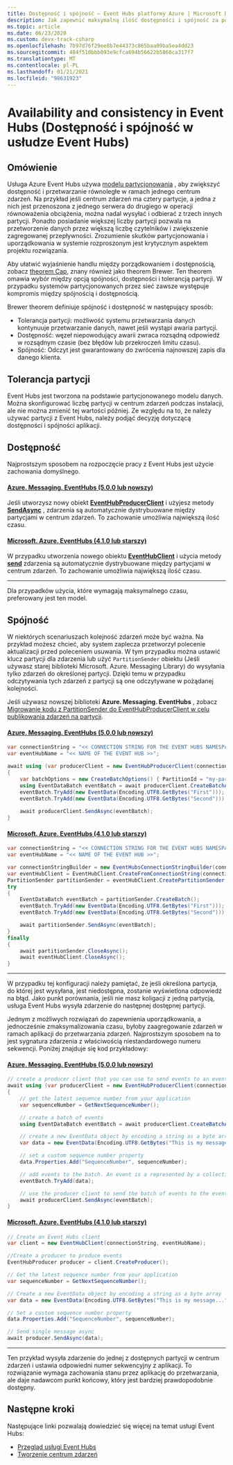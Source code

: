 ```yaml
---
title: Dostępność i spójność — Event Hubs platformy Azure | Microsoft Docs
description: Jak zapewnić maksymalną ilość dostępności i spójność za pomocą usługi Azure Event Hubs przy użyciu partycji.
ms.topic: article
ms.date: 06/23/2020
ms.custom: devx-track-csharp
ms.openlocfilehash: 7b97d76f29ee8b7e44373c865baa09ba5ea4dd23
ms.sourcegitcommit: 484f510bbb093e9cfca694b56622b5860ca317f7
ms.translationtype: MT
ms.contentlocale: pl-PL
ms.lasthandoff: 01/21/2021
ms.locfileid: "98631923"
---
```

# <a name="availability-and-consistency-in-event-hubs"></a>Availability and consistency in Event Hubs (Dostępność i spójność w usłudze Event Hubs)

## <a name="overview"></a>Omówienie
Usługa Azure Event Hubs używa [modelu partycjonowania](event-hubs-scalability.md#partitions) , aby zwiększyć dostępność i przetwarzanie równoległe w ramach jednego centrum zdarzeń. Na przykład jeśli centrum zdarzeń ma cztery partycje, a jedna z nich jest przenoszona z jednego serwera do drugiego w operacji równoważenia obciążenia, można nadal wysyłać i odbierać z trzech innych partycji. Ponadto posiadanie większej liczby partycji pozwala na przetworzenie danych przez większą liczbę czytelników i zwiększenie zagregowanej przepływności. Zrozumienie skutków partycjonowania i uporządkowania w systemie rozproszonym jest krytycznym aspektem projektu rozwiązania.

Aby ułatwić wyjaśnienie handlu między porządkowaniem i dostępnością, zobacz [theorem Cap](https://en.wikipedia.org/wiki/CAP_theorem), znany również jako theorem Brewer. Ten theorem omawia wybór między opcją spójności, dostępności i tolerancją partycji. W przypadku systemów partycjonowanych przez sieć zawsze występuje kompromis między spójnością i dostępnością.

Brewer theorem definiuje spójność i dostępność w następujący sposób:
* Tolerancja partycji: możliwość systemu przetwarzania danych kontynuuje przetwarzanie danych, nawet jeśli wystąpi awaria partycji.
* Dostępność: węzeł niepowodujący awarii zwraca rozsądną odpowiedź w rozsądnym czasie (bez błędów lub przekroczeń limitu czasu).
* Spójność: Odczyt jest gwarantowany do zwrócenia najnowszej zapis dla danego klienta.

## <a name="partition-tolerance"></a>Tolerancja partycji
Event Hubs jest tworzona na podstawie partycjonowanego modelu danych. Można skonfigurować liczbę partycji w centrum zdarzeń podczas instalacji, ale nie można zmienić tej wartości później. Ze względu na to, że należy używać partycji z Event Hubs, należy podjąć decyzję dotyczącą dostępności i spójności aplikacji.

## <a name="availability"></a>Dostępność
Najprostszym sposobem na rozpoczęcie pracy z Event Hubs jest użycie zachowania domyślnego. 

#### <a name="azuremessagingeventhubs-500-or-later"></a>[Azure. Messaging. EventHubs (5.0.0 lub nowszy)](#tab/latest)
Jeśli utworzysz nowy obiekt **[EventHubProducerClient](/dotnet/api/azure.messaging.eventhubs.producer.eventhubproducerclient)** i użyjesz metody **[SendAsync](/dotnet/api/azure.messaging.eventhubs.producer.eventhubproducerclient.sendasync)** , zdarzenia są automatycznie dystrybuowane między partycjami w centrum zdarzeń. To zachowanie umożliwia największą ilość czasu.

#### <a name="microsoftazureeventhubs-410-or-earlier"></a>[Microsoft. Azure. EventHubs (4.1.0 lub starszy)](#tab/old)
W przypadku utworzenia nowego obiektu **[EventHubClient](/dotnet/api/microsoft.azure.eventhubs.eventhubclient)** i użycia metody **[send](/dotnet/api/microsoft.azure.eventhubs.eventhubclient.sendasync#Microsoft_Azure_EventHubs_EventHubClient_SendAsync_Microsoft_Azure_EventHubs_EventData_)** zdarzenia są automatycznie dystrybuowane między partycjami w centrum zdarzeń. To zachowanie umożliwia największą ilość czasu.

---

Dla przypadków użycia, które wymagają maksymalnego czasu, preferowany jest ten model.

## <a name="consistency"></a>Spójność
W niektórych scenariuszach kolejność zdarzeń może być ważna. Na przykład możesz chcieć, aby system zaplecza przetworzył polecenie aktualizacji przed poleceniem usuwania. W tym przypadku można ustawić klucz partycji dla zdarzenia lub użyć `PartitionSender` obiektu (Jeśli używasz starej biblioteki Microsoft. Azure. Messaging Library) do wysyłania tylko zdarzeń do określonej partycji. Dzięki temu w przypadku odczytywania tych zdarzeń z partycji są one odczytywane w pożądanej kolejności. 

Jeśli używasz nowszej biblioteki **Azure. Messaging. EventHubs** , zobacz [Migrowanie kodu z PartitionSender do EventHubProducerClient w celu publikowania zdarzeń na partycji](https://github.com/Azure/azure-sdk-for-net/blob/master/sdk/eventhub/Azure.Messaging.EventHubs/MigrationGuide.md#migrating-code-from-partitionsender-to-eventhubproducerclient-for-publishing-events-to-a-partition).

#### <a name="azuremessagingeventhubs-500-or-later"></a>[Azure. Messaging. EventHubs (5.0.0 lub nowszy)](#tab/latest)

```csharp
var connectionString = "<< CONNECTION STRING FOR THE EVENT HUBS NAMESPACE >>";
var eventHubName = "<< NAME OF THE EVENT HUB >>";

await using (var producerClient = new EventHubProducerClient(connectionString, eventHubName))
{
    var batchOptions = new CreateBatchOptions() { PartitionId = "my-partition-id" };
    using EventDataBatch eventBatch = await producerClient.CreateBatchAsync(batchOptions);
    eventBatch.TryAdd(new EventData(Encoding.UTF8.GetBytes("First")));
    eventBatch.TryAdd(new EventData(Encoding.UTF8.GetBytes("Second")));
    
    await producerClient.SendAsync(eventBatch);
}
```

#### <a name="microsoftazureeventhubs-410-or-earlier"></a>[Microsoft. Azure. EventHubs (4.1.0 lub starszy)](#tab/old)

```csharp
var connectionString = "<< CONNECTION STRING FOR THE EVENT HUBS NAMESPACE >>";
var eventHubName = "<< NAME OF THE EVENT HUB >>";

var connectionStringBuilder = new EventHubsConnectionStringBuilder(connectionString){ EntityPath = eventHubName }; 
var eventHubClient = EventHubClient.CreateFromConnectionString(connectionStringBuilder.ToString());
PartitionSender partitionSender = eventHubClient.CreatePartitionSender("my-partition-id");
try
{
    EventDataBatch eventBatch = partitionSender.CreateBatch();
    eventBatch.TryAdd(new EventData(Encoding.UTF8.GetBytes("First")));
    eventBatch.TryAdd(new EventData(Encoding.UTF8.GetBytes("Second")));

    await partitionSender.SendAsync(eventBatch);
}
finally
{
    await partitionSender.CloseAsync();
    await eventHubClient.CloseAsync();
}
```

---

W przypadku tej konfiguracji należy pamiętać, że jeśli określona partycja, do której jest wysyłana, jest niedostępna, zostanie wyświetlona odpowiedź na błąd. Jako punkt porównania, jeśli nie masz koligacji z jedną partycją, usługa Event Hubs wysyła zdarzenie do następnej dostępnej partycji.

Jednym z możliwych rozwiązań do zapewnienia uporządkowania, a jednocześnie zmaksymalizowania czasu, byłoby zaagregowanie zdarzeń w ramach aplikacji do przetwarzania zdarzeń. Najprostszym sposobem na to jest sygnatura zdarzenia z właściwością niestandardowego numeru sekwencji. Poniżej znajduje się kod przykładowy:

#### <a name="azuremessagingeventhubs-500-or-later"></a>[Azure. Messaging. EventHubs (5.0.0 lub nowszy)](#tab/latest)

```csharp
// create a producer client that you can use to send events to an event hub
await using (var producerClient = new EventHubProducerClient(connectionString, eventHubName))
{
    // get the latest sequence number from your application
    var sequenceNumber = GetNextSequenceNumber();

    // create a batch of events 
    using EventDataBatch eventBatch = await producerClient.CreateBatchAsync();

    // create a new EventData object by encoding a string as a byte array
    var data = new EventData(Encoding.UTF8.GetBytes("This is my message..."));

    // set a custom sequence number property
    data.Properties.Add("SequenceNumber", sequenceNumber);

    // add events to the batch. An event is a represented by a collection of bytes and metadata. 
    eventBatch.TryAdd(data);

    // use the producer client to send the batch of events to the event hub
    await producerClient.SendAsync(eventBatch);
}
```

#### <a name="microsoftazureeventhubs-410-or-earlier"></a>[Microsoft. Azure. EventHubs (4.1.0 lub starszy)](#tab/old)
```csharp
// Create an Event Hubs client
var client = new EventHubClient(connectionString, eventHubName);

//Create a producer to produce events
EventHubProducer producer = client.CreateProducer();

// Get the latest sequence number from your application 
var sequenceNumber = GetNextSequenceNumber();

// Create a new EventData object by encoding a string as a byte array
var data = new EventData(Encoding.UTF8.GetBytes("This is my message..."));

// Set a custom sequence number property
data.Properties.Add("SequenceNumber", sequenceNumber);

// Send single message async
await producer.SendAsync(data);
```
---

Ten przykład wysyła zdarzenie do jednej z dostępnych partycji w centrum zdarzeń i ustawia odpowiedni numer sekwencyjny z aplikacji. To rozwiązanie wymaga zachowania stanu przez aplikację do przetwarzania, ale daje nadawcom punkt końcowy, który jest bardziej prawdopodobnie dostępny.

## <a name="next-steps"></a>Następne kroki
Następujące linki pozwalają dowiedzieć się więcej na temat usługi Event Hubs:

* [Przegląd usługi Event Hubs](./event-hubs-about.md)
* [Tworzenie centrum zdarzeń](event-hubs-create.md)
